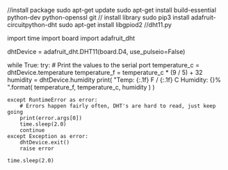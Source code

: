 //install package
sudo apt-get update
sudo apt-get install build-essential python-dev python-openssl git
// install library
sudo pip3 install adafruit-circuitpython-dht
sudo apt-get install libgpiod2
//dht11.py

import time
import board
import adafruit_dht
 

 

dhtDevice = adafruit_dht.DHT11(board.D4, use_pulseio=False)
 
while True:
    try:
        # Print the values to the serial port
        temperature_c = dhtDevice.temperature
        temperature_f = temperature_c * (9 / 5) + 32
        humidity = dhtDevice.humidity
        print(
            "Temp: {:.1f} F / {:.1f} C    Humidity: {}% ".format(
                temperature_f, temperature_c, humidity
            )
        )
 
    except RuntimeError as error:
        # Errors happen fairly often, DHT's are hard to read, just keep going
        print(error.args[0])
        time.sleep(2.0)
        continue
    except Exception as error:
        dhtDevice.exit()
        raise error
 
    time.sleep(2.0)
